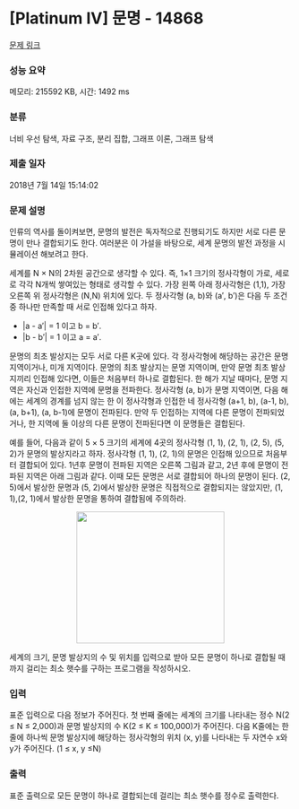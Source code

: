 # [Platinum IV] 문명 - 14868 

[문제 링크](https://www.acmicpc.net/problem/14868) 

### 성능 요약

메모리: 215592 KB, 시간: 1492 ms

### 분류

너비 우선 탐색, 자료 구조, 분리 집합, 그래프 이론, 그래프 탐색

### 제출 일자

2018년 7월 14일 15:14:02

### 문제 설명

<p>인류의 역사를 돌이켜보면, 문명의 발전은 독자적으로 진행되기도 하지만 서로 다른 문명이 만나 결합되기도 한다. 여러분은 이 가설을 바탕으로, 세계 문명의 발전 과정을 시뮬레이션 해보려고 한다.</p>

<p>세계를 N × N의 2차원 공간으로 생각할 수 있다. 즉, 1×1 크기의 정사각형이 가로, 세로로 각각 N개씩 쌓여있는 형태로 생각할 수 있다. 가장 왼쪽 아래 정사각형은 (1,1), 가장 오른쪽 위 정사각형은 (N,N) 위치에 있다. 두 정사각형 (a, b)와 (a′, b′)은 다음 두 조건 중 하나만 만족할 때 서로 인접해 있다고 하자.</p>

<ul>
	<li>|a - a′| = 1 이고 b = b′.</li>
	<li>|b - b′| = 1 이고 a = a′.</li>
</ul>

<p>문명의 최초 발상지는 모두 서로 다른 K곳에 있다. 각 정사각형에 해당하는 공간은 문명 지역이거나, 미개 지역이다. 문명의 최초 발상지는 문명 지역이며, 만약 문명 최초 발상지끼리 인접해 있다면, 이들은 처음부터 하나로 결합된다. 한 해가 지날 때마다, 문명 지역은 자신과 인접한 지역에 문명을 전파한다. 정사각형 (a, b)가 문명 지역이면, 다음 해에는 세계의 경계를 넘지 않는 한 이 정사각형과 인접한 네 정사각형 (a+1, b), (a-1, b), (a, b+1), (a, b-1)에 문명이 전파된다. 만약 두 인접하는 지역에 다른 문명이 전파되었거나, 한 지역에 둘 이상의 다른 문명이 전파된다면 이 문명들은 결합된다.</p>

<p>예를 들어, 다음과 같이 5 × 5 크기의 세계에 4곳의 정사각형 (1, 1), (2, 1), (2, 5), (5, 2)가 문명의 발상지라고 하자. 정사각형 (1, 1), (2, 1)의 문명은 인접해 있으므로 처음부터 결합되어 있다. 1년후 문명이 전파된 지역은 오른쪽 그림과 같고, 2년 후에 문명이 전파된 지역은 아래 그림과 같다. 이때 모든 문명은 서로 결합되어 하나의 문명이 된다. (2, 5)에서 발상한 문명과 (5, 2)에서 발상한 문명은 직접적으로 결합되지는 않았지만, (1, 1),(2, 1)에서 발상한 문명을 통하여 결합됨에 주의하라.</p>

<p style="text-align: center;"><img alt="" src="https://onlinejudgeimages.s3-ap-northeast-1.amazonaws.com/problem/14868/1.png" style="height:235px; width:264px"></p>

<p>세계의 크기, 문명 발상지의 수 및 위치를 입력으로 받아 모든 문명이 하나로 결합될 때까지 걸리는 최소 햇수를 구하는 프로그램을 작성하시오.</p>

### 입력 

 <p>표준 입력으로 다음 정보가 주어진다. 첫 번째 줄에는 세계의 크기를 나타내는 정수 N(2 ≤ N ≤ 2,000)과 문명 발상지의 수 K(2 ≤ K ≤ 100,000)가 주어진다. 다음 K줄에는 한 줄에 하나씩 문명 발상지에 해당하는 정사각형의 위치 (x, y)를 나타내는 두 자연수 x와 y가 주어진다. (1 ≤ x, y ≤N)</p>

### 출력 

 <p>표준 출력으로 모든 문명이 하나로 결합되는데 걸리는 최소 햇수를 정수로 출력한다.</p>

